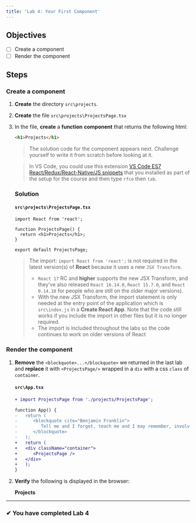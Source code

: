 ```yaml
---
title: 'Lab 4: Your First Component'
---
```


## Objectives

- [ ] Create a component
- [ ] Render the component

## Steps

### Create a component

1. **Create** the directory `src\projects`.
2. **Create** the file `src\projects\ProjectsPage.tsx`
3. In the file, **create** a **function** **component** that returns the following html:

   ```html
   <h1>Projects</h1>
   ```

   > The solution code for the component appears next. Challenge yourself to write it from scratch before looking at it.

   > In VS Code, you could use this extension [VS Code ES7 React/Redux/React-Native/JS snippets](https://marketplace.visualstudio.com/items?itemName=dsznajder.es7-react-js-snippets) that you installed as part of the setup for the course and then type `rfce` then `tab`.

   ### Solution

   #### `src\projects\ProjectsPage.tsx`

   ```tsx
   import React from 'react';

   function ProjectsPage() {
     return <h1>Projects</h1>;
   }

   export default ProjectsPage;
   ```

   > The import: `import React from 'react';` is not required in the latest version(s) of **React** because it uses a new `JSX Transform`.
   >
   > - `React 17` RC and **higher** supports the new JSX Transform, and they’ve also released `React 16.14.0`, `React 15.7.0`, and `React 0.14.10` for people who are still on the older major versions).
   > - With the new JSX Transform, the import statement is only needed at the entry point of the application which is `src\index.js` in a **Create React App**. Note that the code still works if you include the import in other files but it is no longer required.
   > - The import is included throughout the labs so the code continues to work on older versions of React

### Render the component

1. **Remove** the `<blockquote>...</blockquote>` we returned in the last lab and **replace** it with `<ProjectsPage/>` wrapped in a `div` with a css `class` of `container`.

   #### `src\App.tsx`

   ```diff
   + import ProjectsPage from './projects/ProjectsPage';

   function App() {
   -   return (
   -      <blockquote cite="Benjamin Franklin">
   -         Tell me and I forget, teach me and I may remember, involve me and I learn.
   -      </blockquote>
   -   );
   +   return (
   +   <div className="container">
   +      <ProjectsPage />
   +   </div>
   +   );
   }
   ```

2. **Verify** the following is displayed in the browser:

   **Projects**

---

### &#10004; You have completed Lab 4
